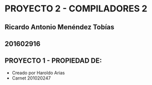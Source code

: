 # PROYECTO 2 - COMPILADORES 2

## Ricardo Antonio Menéndez Tobías
## 201602916

## PROYECTO 1 - PROPIEDAD DE: 
- Creado por Haroldo Arias
- Carnet 201020247 

